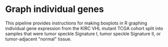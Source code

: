 # Graph individual genes
This pipeline provides instructions for making boxplots in R graphing individual gene expression from the KIRC VHL mutant TCGA cohort split into samples that were tumor speckle Signature I, tumor speckle Signature II, or tumor-adjacent "normal" tissue. 






